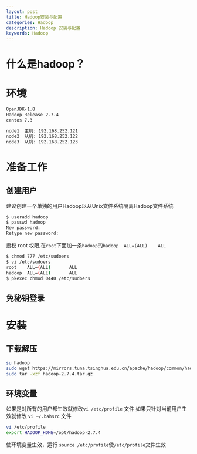 ```yaml
---
layout: post
title: Hadoop安装与配置
categories: Hadoop
description: Hadoop 安装与配置
keywords: Hadoop
---
```


# 什么是hadoop？


# 环境
```sh
OpenJDK-1.8  
Hadoop Release 2.7.4  
centos 7.3  

node1  主机: 192.168.252.121  
node2  从机: 192.168.252.122  
node3  从机: 192.168.252.123  
```

# 准备工作

## 创建用户

建议创建一个单独的用户Hadoop以从Unix文件系统隔离Hadoop文件系统

```sh
$ useradd hadoop 
$ passwd hadoop
New password: 
Retype new password: 
```

授权 root 权限,在`root`下面加一条`hadoop`的`hadoop  ALL=(ALL)    ALL`

```sh
$ chmod 777 /etc/sudoers
$ vi /etc/sudoers
root    ALL=(ALL)       ALL
hadoop  ALL=(ALL)       ALL
$ pkexec chmod 0440 /etc/sudoers
```

## 免秘钥登录



# 安装


## 下载解压
```sh
su hadoop
sudo wget https://mirrors.tuna.tsinghua.edu.cn/apache/hadoop/common/hadoop-2.7.4/hadoop-2.7.4.tar.gz
sudo tar -xzf hadoop-2.7.4.tar.gz
```
## 环境变量

如果是对所有的用户都生效就修改`vi /etc/profile` 文件
如果只针对当前用户生效就修改 `vi ~/.bahsrc` 文件

```sh
vi /etc/profile
export HADOOP_HOME=/opt/hadoop-2.7.4
```
使环境变量生效，运行 `source /etc/profile`使`/etc/profile`文件生效


